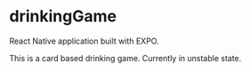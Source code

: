 # drinkingGame

React Native application built with EXPO.

This is a card based drinking game.
Currently in unstable state.
